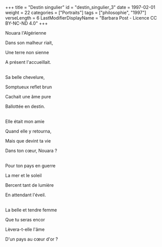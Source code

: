 +++
title = "Destin singulier"
id = "destin_singulier_3"
date = 1997-02-01
weight = 22
categories = ["Portraits"]
tags = ["philosophie", "1997"]
verseLength = 6
LastModifierDisplayName = "Barbara Post - Licence CC BY-NC-ND 4.0"
+++

Nouara l'Algérienne

Dans son malheur riait,

Une terre non sienne

A présent l'accueillait.

 \
Sa belle chevelure,

Somptueux reflet brun

Cachait une âme pure

Ballottée en destin.

 \
Elle était mon amie

Quand elle y retourna,

Mais que devint ta vie

Dans ton cœur, Nouara ?

 \
Pour ton pays en guerre

La mer et le soleil

Bercent tant de lumière

En attendant l'éveil.

 \
La belle et tendre femme

Que tu seras encor

Lèvera-t-elle l'âme

D'un pays au cœur d'or ?
